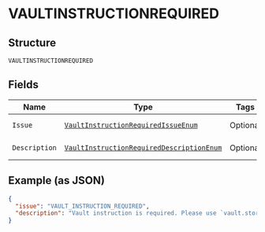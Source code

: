 
# VAULTINSTRUCTIONREQUIRED

## Structure

`VAULTINSTRUCTIONREQUIRED`

## Fields

| Name | Type | Tags | Description | Getter | Setter |
|  --- | --- | --- | --- | --- | --- |
| `Issue` | [`VaultInstructionRequiredIssueEnum`](../../doc/models/vault-instruction-required-issue-enum.md) | Optional | - | VaultInstructionRequiredIssueEnum getIssue() | setIssue(VaultInstructionRequiredIssueEnum issue) |
| `Description` | [`VaultInstructionRequiredDescriptionEnum`](../../doc/models/vault-instruction-required-description-enum.md) | Optional | - | VaultInstructionRequiredDescriptionEnum getDescription() | setDescription(VaultInstructionRequiredDescriptionEnum description) |

## Example (as JSON)

```json
{
  "issue": "VAULT_INSTRUCTION_REQUIRED",
  "description": "Vault instruction is required. Please use `vault.store_in_vault` to provide vault instruction."
}
```


